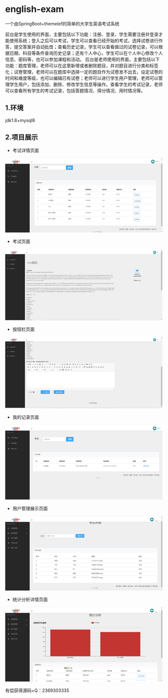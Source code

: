 # english-exam
一个由SpringBoot+themelef的简单的大学生英语考试系统

前台是学生使用的界面，主要包括以下功能：注册、登录，学生需要注册并登录才能使用系统；登入之后可以考试，学生可以查看已经开始的考试，选择试卷进行作答，提交答案并自动批改；查看历史记录，学生可以查看做过的试卷记录，可以根据日期、科目等条件查询历史记录；还有个人中心，学生可以在个人中心修改个人信息、密码等，也可以参加课程和活动。
后台是老师使用的界面，主要包括以下功能：题库管理，老师可以在这里新增或者删除题目，并对题目进行分类和标签化；试卷管理，老师可以在题库中选择一定的题目作为试卷发不出去，设定试卷的时间和难度等级，也可以编辑已有试卷；老师可以进行学生用户管理，老师可以管理学生用户，包括添加、删除、修改学生信息等操作。查看学生的考试记录，老师可以查看所有学生的考试记录，包括答题情况、得分情况、用时情况等。


## 1.环境
jdk1.8+mysql8

## 2.项目展示
+ 考试详情页面

![img.png](img.png)
+ 考试页面

![img_1.png](img_1.png)
+ 按钮栏页面

![img_2.png](img_2.png)
+ 我的记录页面

![img_3.png](img_3.png)
+ 用户管理展示页面

![img_4.png](img_4.png)
+ 统计分析详情页面

![img_5.png](img_5.png)

有偿获得源码+Q：2369303335
